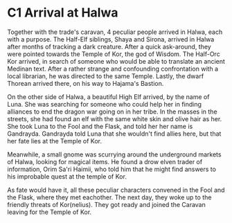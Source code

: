 # C1 Arrival at Halwa

Together with the trade's caravan, 4 peculiar people arrived in Halwa, each with a purpose. The Half-Elf siblings, Shaya and Sirona, arrived in Halwa after months of tracking a dark creature. After a quick ask-around, they were pointed towards the Temple of Kor, the god of Wisdom. The Half-Orc Kor arrived, in search of someone who would be able to translate an ancient Medinan text. After a rather strange and confounding confrontation with a local librarian, he was directed to the same Temple. Lastly, the dwarf Thorean arrived there, on his way to Hajama's Bastion. 

On the other side of Halwa, a beautiful High Elf arrived, by the name of Luna. She was searching for someone who could help her in finding alliances to end the dragon war going on in her tribe. In the masses in the streets, she had found an elf with the same white skin and olive hair as her. She took Luna to the Fool and the Flask, and told her her name is Gandrayda. Gandrayda told Luna that she wouldn't find allies here, but that her fate lies at the Temple of Kor. 

Meanwhile, a small gnome was scurrying around the underground markets of Halwa, looking for magical items. He found a drow elven trader of information, Orim Sa'ri Haimii, who told him that he might find answers to his improbable quest at the temple of Kor. 

As fate would have it, all these peculiar characters convened in the Fool and the Flask, where they met eachother. The next day, they woke up to the friendly threats of Kor\(nelius\). They got ready and joined the Caravan leaving for the Temple of Kor. 



